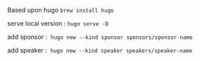 Based upon hugo 
`brew install hugo`

serve local version : 
`hugo serve -D`

add sponsor : 
`hugo new --kind sponsor sponsors/sponsor-name`

add speaker : 
`hugo new --kind speaker speakers/speaker-name`